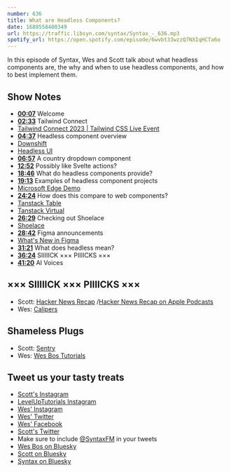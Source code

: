 ```yaml
---
number: 636
title: What are Headless Components?
date: 1688558400349
url: https://traffic.libsyn.com/syntax/Syntax_-_636.mp3
spotify_url: https://open.spotify.com/episode/6wvbt33wzzQ7NXIqHCTa6o
---
```


In this episode of Syntax, Wes and Scott talk about what headless components are, the why and when to use headless components, and how to best implement them.

## Show Notes

* **[00:07](#t=00:07)** Welcome
* **[02:33](#t=02:33)** Tailwind Connect
* [Tailwind Connect 2023 | Tailwind CSS Live Event](https://connect.tailwindcss.com/)
* **[04:37](#t=04:37)** Headless component overview
* [Downshift](https://www.downshift-js.com/)
* [Headless UI](https://headlessui.com/)
* **[06:57](#t=06:57)** A country dropdown component
* **[12:52](#t=12:52)** Possibly like Svelte actions?
* **[18:46](#t=18:46)** What do headless components provide?
* **[19:13](#t=19:13)** Examples of headless component projects
* [Microsoft Edge Demo](https://microsoftedge.github.io/Demos/selectmenu/)
* **[24:24](#t=24:24)** How does this compare to web components?
* [Tanstack Table](https://tanstack.com/table/)
* [Tanstack Virtual](https://tanstack.com/virtual/)
* **[26:29](#t=26:29)** Checking out Shoelace
* [Shoelace](https://shoelace.style/)
* **[28:42](#t=28:42)** Figma announcements
* [What's New in Figma](https://www.figma.com/whats-new/)
* **[31:21](#t=31:21)** What does headless mean?
* **[36:24](#t=36:24)** SIIIIICK ××× PIIIICKS ×××
* **[41:20](#t=41:20)** AI Voices

## ××× SIIIIICK ××× PIIIICKS ×××

* Scott: [Hacker News Recap](https://hackernewsrecap.buzzsprout.com/) /[Hacker News Recap on Apple Podcasts](https://podcasts.apple.com/us/podcast/hacker-news-recap/id1681571416)
* Wes: [Calipers](https://amzn.to/44ikUz3)

## Shameless Plugs

* Scott: [Sentry](https://sentry.io)
* Wes: [Wes Bos Tutorials](https://wesbos.com/courses)

## Tweet us your tasty treats

* [Scott's Instagram](https://www.instagram.com/stolinski/)
* [LevelUpTutorials Instagram](https://www.instagram.com/LevelUpTutorials/)
* [Wes' Instagram](https://www.instagram.com/wesbos/)
* [Wes' Twitter](https://twitter.com/wesbos)
* [Wes' Facebook](https://www.facebook.com/wesbos.developer)
* [Scott's Twitter](https://twitter.com/stolinski)
* Make sure to include [@SyntaxFM](https://twitter.com/SyntaxFM) in your tweets
* [Wes Bos on Bluesky](https://bsky.app/profile/wesbos.com)
* [Scott on Bluesky](https://bsky.app/profile/tolin.ski)
* [Syntax on Bluesky](https://bsky.app/profile/syntax.fm)
